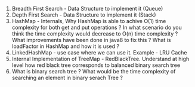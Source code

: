 1. Breadth First Search - Data Structure to implement it (Queue)
2. Depth First Search - Data Structure to implement it (Stack)
3. HashMap - Internals, Why HashMap is able to achive O(1) time complexity for both get and put operations ? In what scenario do you think the time complexity would decrease to O(n) time complexity ? What improvements have been done in java8 to fix this ? What is loadFactor in HashMap and how it is used ?
4. LinkedHashMap - use case where we can use it. Example - LRU Cache
5. Internal Implementation of TreeMap - RedBlackTree. Understand at high level how red black tree corresponds to balanced binary search tree
6. What is binary search tree ? What would be the time complexity of searching an element in binary serach Tree ?

